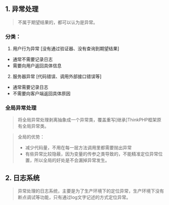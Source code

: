 ## 1. 异常处理
> 不属于期望结果的，都可以认为是异常。

### 分类：
1. 用户行为异常 [没有通过验证器、没有查询到期望结果]
  * 通常不需要记录日志
  * 需要向用户返回具体信息
2. 服务器异常 [代码错误、调用外部接口错误等]
  * 通常需要记录日志
  * 不需要向客户端返回具体原因
  
### 全局异常处理
> 将全局异常处理剥离抽象成一个异常类，覆盖重写[继承]ThinkPHP框架原有全局异常类。

> 全局的优势：
> * 减少代码量，不用在每一层方法调用里都需要抛出异常
> * 有些异常比较隐蔽，因为变量的传参之类导致的，不能精准定位异常位置，所以全局的好处是不会漏掉异常发生。

## 2. 日志系统
> 异常处理的日志系统，主要是为了生产环境下的定位异常，生产环境下没有断点调试等功能，只有通过log文字记述的方式定位异常。

